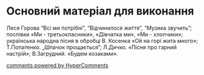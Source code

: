 <div id="hypercomments_widget" class="js-hypercomments-widget invisible"></div>


# Основний матеріал для виконання

Леся Горова “Всі ми потрібні”, “Відчинилося життя”, “Музика звучить”; поспівки «Ми - третьокласники», «Дівчатка ми», «Ми - хлопчики»;  українська народна пісня в обробці В. Косенка  «Ой на горі жита много»; Т.Попатенко. „Шпачок прощається”; Л.Дичко. «Пісня про гарний настрій»; В.Загрудний. «Будем козаками». 

<div class="js-hypercomments-container">
    <a href="http://hypercomments.com" class="hc-link" title="comments widget">comments powered by HyperComments</a>
</div>
